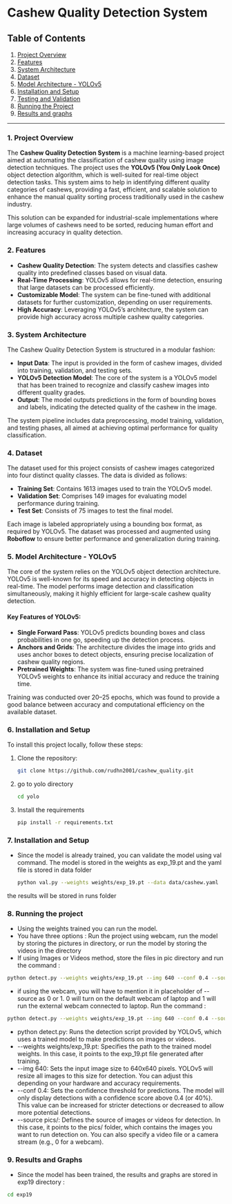 # Cashew Quality Detection System

## Table of Contents
1. [Project Overview](#project-overview)
2. [Features](#features)
3. [System Architecture](#system-architecture)
4. [Dataset](#dataset)
5. [Model Architecture - YOLOv5](#model-architecture)
6. [Installation and Setup](#installation-and-setup)
7. [Testing and Validation](#testing-and-validation)
8. [Running the Project](#running-the-project)
9. [Results and graphs](#results-and-graphs)
---

### 1. Project Overview
The **Cashew Quality Detection System** is a machine learning-based project aimed at automating the classification of cashew quality using image detection techniques. The project uses the **YOLOv5 (You Only Look Once)** object detection algorithm, which is well-suited for real-time object detection tasks. This system aims to help in identifying different quality categories of cashews, providing a fast, efficient, and scalable solution to enhance the manual quality sorting process traditionally used in the cashew industry.

This solution can be expanded for industrial-scale implementations where large volumes of cashews need to be sorted, reducing human effort and increasing accuracy in quality detection.

### 2. Features
- **Cashew Quality Detection**: The system detects and classifies cashew quality into predefined classes based on visual data.
- **Real-Time Processing**: YOLOv5 allows for real-time detection, ensuring that large datasets can be processed efficiently.
- **Customizable Model**: The system can be fine-tuned with additional datasets for further customization, depending on user requirements.
- **High Accuracy**: Leveraging YOLOv5’s architecture, the system can provide high accuracy across multiple cashew quality categories.

### 3. System Architecture
The Cashew Quality Detection System is structured in a modular fashion:
- **Input Data**: The input is provided in the form of cashew images, divided into training, validation, and testing sets.
- **YOLOv5 Detection Model**: The core of the system is a YOLOv5 model that has been trained to recognize and classify cashew images into different quality grades.
- **Output**: The model outputs predictions in the form of bounding boxes and labels, indicating the detected quality of the cashew in the image.
  
The system pipeline includes data preprocessing, model training, validation, and testing phases, all aimed at achieving optimal performance for quality classification.

### 4. Dataset
The dataset used for this project consists of cashew images categorized into four distinct quality classes. The data is divided as follows:
- **Training Set**: Contains 1613 images used to train the YOLOv5 model.
- **Validation Set**: Comprises 149 images for evaluating model performance during training.
- **Test Set**: Consists of 75 images to test the final model.

Each image is labeled appropriately using a bounding box format, as required by YOLOv5. The dataset was processed and augmented using **Roboflow** to ensure better performance and generalization during training.

### 5. Model Architecture - YOLOv5
The core of the system relies on the YOLOv5 object detection architecture. YOLOv5 is well-known for its speed and accuracy in detecting objects in real-time. The model performs image detection and classification simultaneously, making it highly efficient for large-scale cashew quality detection.

#### Key Features of YOLOv5:
- **Single Forward Pass**: YOLOv5 predicts bounding boxes and class probabilities in one go, speeding up the detection process.
- **Anchors and Grids**: The architecture divides the image into grids and uses anchor boxes to detect objects, ensuring precise localization of cashew quality regions.
- **Pretrained Weights**: The system was fine-tuned using pretrained YOLOv5 weights to enhance its initial accuracy and reduce the training time.

Training was conducted over 20–25 epochs, which was found to provide a good balance between accuracy and computational efficiency on the available dataset.

### 6. Installation and Setup
To install this project locally, follow these steps:

1. Clone the repository:

   ```bash
   git clone https://github.com/rudhn2001/cashew_quality.git
   ```
2. go to yolo directory

   ```bash
   cd yolo
   ```
3. Install the requirements
   ```bash
   pip install -r requirements.txt
   ```

 ### 7. Installation and Setup  
-  Since the model is already trained, you can validate the model using val command. The model is stored in the weights as exp_19.pt and the yaml file is stored in data folder
   ```bash
   python val.py --weights weights/exp_19.pt --data data/cashew.yaml
   ```
the results will be stored in runs folder

### 8. Running the project

- Using the weights trained you can run the model. 
- You have three options : Run the project using webcam, run the model by storing the pictures in directory, or run the model by storing the videos in the directory
- If using Images or Videos method, store the files in pic directory and run the command : 

```bash 
python detect.py --weights weights/exp_19.pt --img 640 --conf 0.4 --source pics/
```
- if using the webcam, you will have to mention it in placeholder of --source as 0 or 1. 0 will turn on the default webcam of laptop and 1 will run the external webcam connected to laptop. Run the command :  

```bash 
python detect.py --weights weights/exp_19.pt --img 640 --conf 0.4 --source 1
```

- python detect.py: Runs the detection script provided by YOLOv5, which uses a trained model to make predictions on images or videos.
- --weights weights/exp_19.pt: Specifies the path to the trained model weights. In this case, it points to the exp_19.pt file generated after training.
- --img 640: Sets the input image size to 640x640 pixels. YOLOv5 will resize all images to this size for detection. You can adjust this depending on your hardware and accuracy requirements.
- --conf 0.4: Sets the confidence threshold for predictions. The model will only display detections with a confidence score above 0.4 (or 40%). This value can be increased for stricter detections or decreased to allow more potential detections.
- --source pics/: Defines the source of images or videos for detection. In this case, it points to the pics/ folder, which contains the images you want to run detection on. You can also specify a video file or a camera stream (e.g., 0 for a webcam).

### 9. Results and Graphs

- Since the model has been trained, the results and graphs are stored in exp19 directory :
```bash 
cd exp19
```